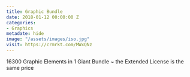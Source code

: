```yaml
---
title: Graphic Bundle
date: 2018-01-12 00:00:00 Z
categories:
- Graphics
metadate: hide
image: "/assets/images/iso.jpg"
visit: https://crmrkt.com/MWxQNz
---
```


16300 Graphic Elements in 1 Giant Bundle ~ the Extended License is the same price